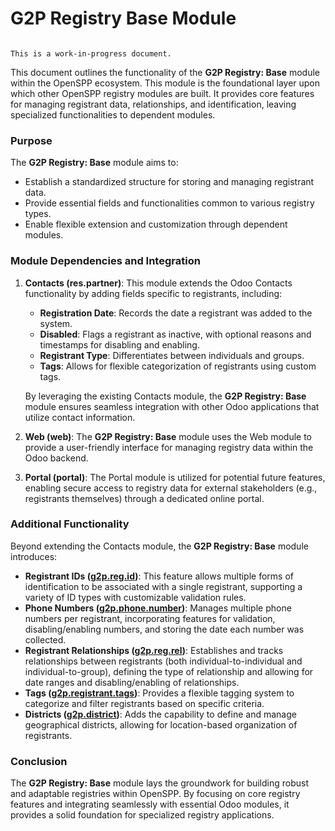 # G2P Registry Base Module

```{warning}

This is a work-in-progress document.
```

This document outlines the functionality of the **G2P Registry: Base** module within the OpenSPP ecosystem. This module is the foundational layer upon which other OpenSPP registry modules are built.  It provides core features for managing registrant data, relationships, and identification, leaving specialized functionalities to dependent modules.

### Purpose

The **G2P Registry: Base** module aims to:

* Establish a standardized structure for storing and managing registrant data.
* Provide essential fields and functionalities common to various registry types.
* Enable flexible extension and customization through dependent modules.

### Module Dependencies and Integration

1. **Contacts (res.partner)**:  This module extends the Odoo Contacts functionality by adding fields specific to registrants, including:
    * **Registration Date**: Records the date a registrant was added to the system.
    * **Disabled**:  Flags a registrant as inactive, with optional reasons and timestamps for disabling and enabling.
    * **Registrant Type**: Differentiates between individuals and groups. 
    * **Tags**: Allows for flexible categorization of registrants using custom tags.

    By leveraging the existing Contacts module, the **G2P Registry: Base** module ensures seamless integration with other Odoo applications that utilize contact information.

2. **Web (web)**:  The **G2P Registry: Base** module uses the Web module to provide a user-friendly interface for managing registry data within the Odoo backend. 

3. **Portal (portal)**: The Portal module is utilized for potential future features, enabling secure access to registry data for external stakeholders (e.g., registrants themselves) through a dedicated online portal. 


### Additional Functionality

Beyond extending the Contacts module, the **G2P Registry: Base** module introduces:

* **Registrant IDs ([g2p.reg.id](g2p.reg.id))**: This feature allows multiple forms of identification to be associated with a single registrant, supporting a variety of ID types with customizable validation rules.
* **Phone Numbers ([g2p.phone.number](g2p.phone.number))**:  Manages multiple phone numbers per registrant, incorporating features for validation, disabling/enabling numbers, and storing the date each number was collected.
* **Registrant Relationships ([g2p.reg.rel](g2p.reg.rel))**: Establishes and tracks relationships between registrants (both individual-to-individual and individual-to-group), defining the type of relationship and allowing for date ranges and disabling/enabling of relationships.
* **Tags ([g2p.registrant.tags](g2p.registrant.tags))**: Provides a flexible tagging system to categorize and filter registrants based on specific criteria.
* **Districts ([g2p.district](g2p.district))**: Adds the capability to define and manage geographical districts, allowing for location-based organization of registrants. 

### Conclusion

The **G2P Registry: Base** module lays the groundwork for building robust and adaptable registries within OpenSPP. By focusing on core registry features and integrating seamlessly with essential Odoo modules, it provides a solid foundation for specialized registry applications. 
